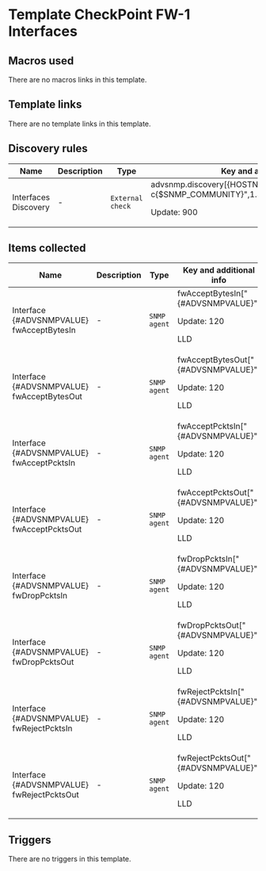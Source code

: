 # Template CheckPoint FW-1 Interfaces

## Macros used

There are no macros links in this template.

## Template links

There are no template links in this template.

## Discovery rules

|Name|Description|Type|Key and additional info|
|----|-----------|----|----|
|Interfaces Discovery|<p>-</p>|`External check`|advsnmp.discovery[{HOSTNAME},"-v2c -c{$SNMP_COMMUNITY}",1.3.6.1.4.1.2620.1.1.25.5.1.2,1.3]<p>Update: 900</p>|
## Items collected

|Name|Description|Type|Key and additional info|
|----|-----------|----|----|
|Interface {#ADVSNMPVALUE} fwAcceptBytesIn|<p>-</p>|`SNMP agent`|fwAcceptBytesIn["{#ADVSNMPVALUE}"]<p>Update: 120</p><p>LLD</p>|
|Interface {#ADVSNMPVALUE} fwAcceptBytesOut|<p>-</p>|`SNMP agent`|fwAcceptBytesOut["{#ADVSNMPVALUE}"]<p>Update: 120</p><p>LLD</p>|
|Interface {#ADVSNMPVALUE} fwAcceptPcktsIn|<p>-</p>|`SNMP agent`|fwAcceptPcktsIn["{#ADVSNMPVALUE}"]<p>Update: 120</p><p>LLD</p>|
|Interface {#ADVSNMPVALUE} fwAcceptPcktsOut|<p>-</p>|`SNMP agent`|fwAcceptPcktsOut["{#ADVSNMPVALUE}"]<p>Update: 120</p><p>LLD</p>|
|Interface {#ADVSNMPVALUE} fwDropPcktsIn|<p>-</p>|`SNMP agent`|fwDropPcktsIn["{#ADVSNMPVALUE}"]<p>Update: 120</p><p>LLD</p>|
|Interface {#ADVSNMPVALUE} fwDropPcktsOut|<p>-</p>|`SNMP agent`|fwDropPcktsOut["{#ADVSNMPVALUE}"]<p>Update: 120</p><p>LLD</p>|
|Interface {#ADVSNMPVALUE} fwRejectPcktsIn|<p>-</p>|`SNMP agent`|fwRejectPcktsIn["{#ADVSNMPVALUE}"]<p>Update: 120</p><p>LLD</p>|
|Interface {#ADVSNMPVALUE} fwRejectPcktsOut|<p>-</p>|`SNMP agent`|fwRejectPcktsOut["{#ADVSNMPVALUE}"]<p>Update: 120</p><p>LLD</p>|
## Triggers

There are no triggers in this template.

